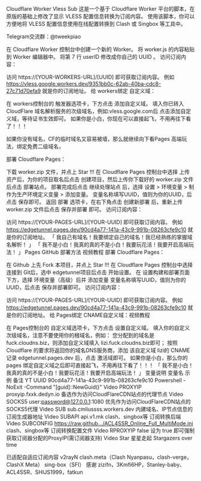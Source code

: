 Cloudflare Worker Vless Sub
这是一个基于 Cloudflare Worker 平台的脚本，在原版的基础上修改了显示 VLESS 配置信息转换为订阅内容。
使用该脚本，你可以方便地将 VLESS 配置信息使用在线配置转换到 Clash 或 Singbox 等工具中。


Telegram交流群：@tweekpiao


在 Cloudflare Worker 控制台中创建一个新的 Worker。
将 worker.js 的内容粘贴到 Worker 编辑器中。
将第 7 行 userID 修改成你自己的 UUID 。
访问订阅内容：

访问 https://[YOUR-WORKERS-URL]/[UUID] 即可获取订阅内容。
例如 https://vless.google.workers.dev/9351bb0c-62ab-40ba-cdc8-27c71d70efa9 就是你的订阅地址。
给 workers绑定 自定义域：

在 workers控制台的 触发器选项卡，下方点击 添加自定义域。
填入你已转入 CloudFlare 域名解析服务的次级域名，例如:vless.google.com后 点击添加自定义域，等待证书生效即可。
如果你是小白，你现在可以直接起飞，不用再往下看了！！！


如果你没有域名，CF的临时域名又容易被墙，那么就继续向下看Pages 高端玩法，绑定免费二级域名，

部署 Cloudflare Pages：

下载 worker.zip 文件，并点上 Star !!!
在 Cloudflare Pages 控制台中选择 上传资产后，为你的项目取名后点击 创建项目，然后上传你下载好的 worker.zip 文件后点击 部署站点。
部署完成后点击 继续处理站点 后，选择 设置 > 环境变量 > 制作为生产环境定义变量 > 添加变量。 变量名称填写UUID，值则为你的UUID，后点击 保存即可。
返回 部署 选项卡，在右下角点击 创建新部署 后，重新上传 worker.zip 文件后点击 保存并部署 即可。
访问订阅内容：

访问 https://[YOUR-PAGES-URL]/[YOUR-UUID] 即可获取订阅内容。
例如 https://edgetunnel.pages.dev/90cd4a77-141a-43c9-991b-08263cfe9c10 就是你的订阅地址。
「 我自己有域名！我要绑定自己的域名！我已经熟练的掌握域名解析！ 」
「 我不是小白！我真的真的不是小白！我要玩花活！我要开启高端玩法！ 」
Pages GitHub 部署方法 视频教程
部署 Cloudflare Pages：

在 Github 上先 Fork 本项目，并点上 Star !!!
在 Cloudflare Pages 控制台中选择 连接到 Git后，选中 edgetunnel项目后点击 开始设置。
在 设置构建和部署页面下方，选择 环境变量（高级）后并 添加变量 变量名称填写UUID，值则为你的UUID，后点击 保存并部署即可。
访问订阅内容：

访问 https://[YOUR-PAGES-URL]/[YOUR-UUID] 即可获取订阅内容。
例如 https://edgetunnel.pages.dev/90cd4a77-141a-43c9-991b-08263cfe9c10 就是你的订阅地址。
给 Pages绑定 CNAME自定义域：视频教程

在 Pages控制台的 自定义域选项卡，下方点击 设置自定义域。
填入你的自定义次级域名，注意不要使用你的根域名，例如： 您分配到的域名是 fuck.cloudns.biz，则添加自定义域填入 lizi.fuck.cloudns.biz即可；
按照 Cloudflare 的要求将返回你的域名DNS服务商，添加 该自定义域 lizi的 CNAME记录 edgetunnel.pages.dev 后，点击 激活域即可。
如果你是小白，那么你的 pages 绑定自定义域之后即可直接起飞，不用再往下看了！！！
「 我不是小白！我真的真的不是小白！我要玩花活！我要开启高端玩法！ 」
变量说明
变量名	示例	备注	YT
UUID	90cd4a77-141a-43c9-991b-08263cfe9c10	Powershell -NoExit -Command "[guid]::NewGuid()"	Video
PROXYIP	proxyip.fxxk.dedyn.io	备选作为访问CloudFlareCDN站点的代理节点	Video
SOCKS5	user:password@127.0.0.1:1080	优先作为访问CloudFlareCDN站点的SOCKS5代理	Video
SUB	sub.cmliussss.workers.dev	内建域名、IP节点信息的订阅生成器地址	Video
SUBAPI	api.v1.mk	clash、singbox等 订阅转换后端	Video
SUBCONFIG	https://raw.github.../ACL4SSR_Online_Full_MultiMode.ini	clash、singbox等 订阅转换配置文件	Video
RPROXYIP	false	设为 true 即可强制获取订阅器分配的ProxyIP(需订阅器支持)	Video
Star 星星走起
Stargazers over time

已适配自适应订阅内容
v2rayN
clash.meta（Clash Nyanpasu，clash-verge，ClashX Meta）
sing-box（SFI）
感谢
zizifn，3Kmfi6HP，Stanley-baby、ACL4SSR、SHIJS1999，fatkun

